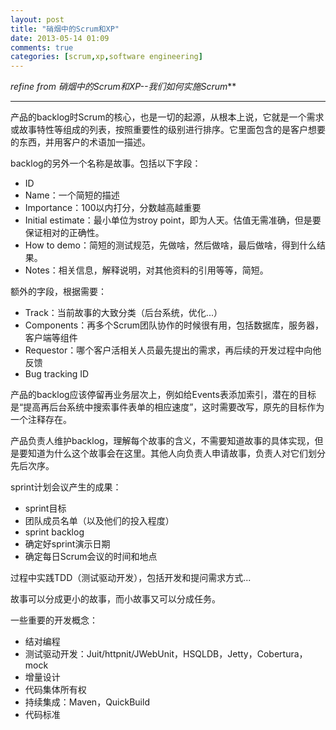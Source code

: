 ```yaml
---
layout: post
title: "硝烟中的Scrum和XP"
date: 2013-05-14 01:09
comments: true
categories: [scrum,xp,software engineering]
---
```


**refine from* 硝烟中的Scrum和XP--我们如何实施Scrum***

* * * * *

产品的backlog时Scrum的核心，也是一切的起源，从根本上说，它就是一个需求或故事特性等组成的列表，按照重要性的级别进行排序。它里面包含的是客户想要的东西，并用客户的术语加一描述。

backlog的另外一个名称是故事。包括以下字段：

-   ID
-   Name：一个简短的描述
-   Importance：100以内打分，分数越高越重要
-   Initial estimate：最小单位为stroy
    point，即为人天。估值无需准确，但是要保证相对的正确性。
-   How to demo：简短的测试规范，先做啥，然后做啥，最后做啥，得到什么结果。
-   Notes：相关信息，解释说明，对其他资料的引用等等，简短。

额外的字段，根据需要：

-   Track：当前故事的大致分类（后台系统，优化...）
-   Components：再多个Scrum团队协作的时候很有用，包括数据库，服务器，客户端等组件
-   Requestor：哪个客户活相关人员最先提出的需求，再后续的开发过程中向他反馈
-   Bug tracking ID

产品的backlog应该停留再业务层次上，例如给Events表添加索引，潜在的目标是“提高再后台系统中搜索事件表单的相应速度”，这时需要改写，原先的目标作为一个注释存在。
<!--more-->
产品负责人维护backlog，理解每个故事的含义，不需要知道故事的具体实现，但是要知道为什么这个故事会在这里。其他人向负责人申请故事，负责人对它们划分先后次序。

sprint计划会议产生的成果：

-   sprint目标
-   团队成员名单（以及他们的投入程度）
-   sprint backlog
-   确定好sprint演示日期
-   确定每日Scrum会议的时间和地点

过程中实践TDD（测试驱动开发），包括开发和提问需求方式...

故事可以分成更小的故事，而小故事又可以分成任务。

一些重要的开发概念：

-   结对编程
-   测试驱动开发：Juit/httpnit/JWebUnit，HSQLDB，Jetty，Cobertura，mock
-   增量设计
-   代码集体所有权
-   持续集成：Maven，QuickBuild
-   代码标准

 
